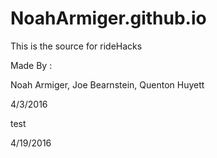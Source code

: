 # NoahArmiger.github.io
This is the source for rideHacks

Made By :

Noah Armiger, 
Joe Bearnstein,
Quenton Huyett


4/3/2016

test 

4/19/2016 
